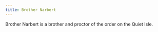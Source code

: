 ```yaml
---
title: Brother Narbert
---
```


Brother Narbert is a brother and proctor of the order on the Quiet Isle.


